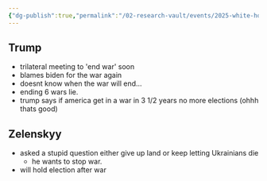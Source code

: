 ```yaml
---
{"dg-publish":true,"permalink":"/02-research-vault/events/2025-white-house-trump-zelenskyy-meeting/","created":"2025-08-19T22:00:27.000-04:00","updated":"2025-08-20T12:39:42.118-04:00"}
---
```


## Trump
- trilateral meeting to 'end war' soon
- blames biden for the war again
- doesnt know when the war will end...
- ending 6 wars lie. 
- trump says if america get in a war in 3 1/2 years no more elections (ohhh thats good)

## Zelenskyy
- asked a stupid question either give up land or keep letting Ukrainians die
    - he wants to stop war. 
- will hold election after war